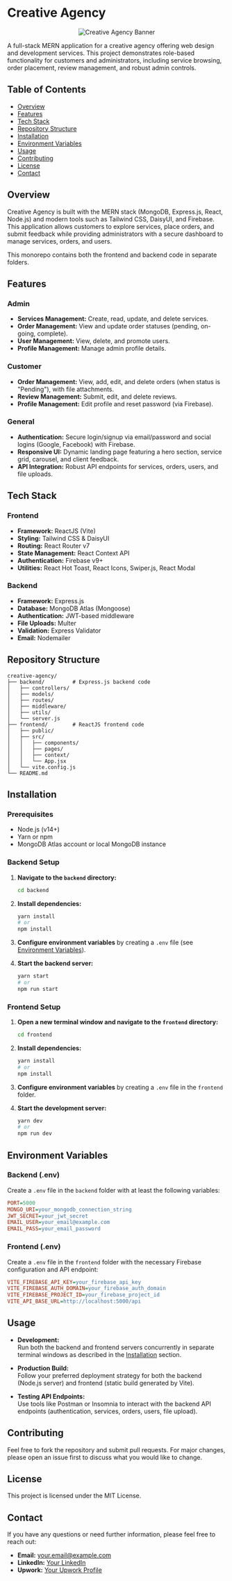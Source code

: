 # Creative Agency

<p align="center">
  <picture>
    <source media="(prefers-color-scheme: dark)" srcset="https://res.cloudinary.com/disqpzshx/image/upload/v1740489256/creative-agency/logo-dark.png">
    <source media="(prefers-color-scheme: light)" srcset="https://res.cloudinary.com/disqpzshx/image/upload/v1740489255/creative-agency/logo-light.png">
    <img alt="Creative Agency Banner" src="https://res.cloudinary.com/disqpzshx/image/upload/v1740489256/creative-agency/logo-dark.png">
  </picture>
</p>

A full-stack MERN application for a creative agency offering web design and development services. This project demonstrates role-based functionality for customers and administrators, including service browsing, order placement, review management, and robust admin controls.

## Table of Contents

- [Overview](#overview)
- [Features](#features)
- [Tech Stack](#tech-stack)
- [Repository Structure](#repository-structure)
- [Installation](#installation)
- [Environment Variables](#environment-variables)
- [Usage](#usage)
- [Contributing](#contributing)
- [License](#license)
- [Contact](#contact)

## Overview

Creative Agency is built with the MERN stack (MongoDB, Express.js, React, Node.js) and modern tools such as Tailwind CSS, DaisyUI, and Firebase. This application allows customers to explore services, place orders, and submit feedback while providing administrators with a secure dashboard to manage services, orders, and users.

This monorepo contains both the frontend and backend code in separate folders.

## Features

### Admin

- **Services Management:** Create, read, update, and delete services.
- **Order Management:** View and update order statuses (pending, on-going, complete).
- **User Management:** View, delete, and promote users.
- **Profile Management:** Manage admin profile details.

### Customer

- **Order Management:** View, add, edit, and delete orders (when status is "Pending"), with file attachments.
- **Review Management:** Submit, edit, and delete reviews.
- **Profile Management:** Edit profile and reset password (via Firebase).

### General

- **Authentication:** Secure login/signup via email/password and social logins (Google, Facebook) with Firebase.
- **Responsive UI:** Dynamic landing page featuring a hero section, service grid, carousel, and client feedback.
- **API Integration:** Robust API endpoints for services, orders, users, and file uploads.

## Tech Stack

### Frontend

- **Framework:** ReactJS (Vite)
- **Styling:** Tailwind CSS & DaisyUI
- **Routing:** React Router v7
- **State Management:** React Context API
- **Authentication:** Firebase v9+
- **Utilities:** React Hot Toast, React Icons, Swiper.js, React Modal

### Backend

- **Framework:** Express.js
- **Database:** MongoDB Atlas (Mongoose)
- **Authentication:** JWT-based middleware
- **File Uploads:** Multer
- **Validation:** Express Validator
- **Email:** Nodemailer

## Repository Structure

```
creative-agency/
├── backend/         # Express.js backend code
│   ├── controllers/
│   ├── models/
│   ├── routes/
│   ├── middleware/
│   ├── utils/
│   └── server.js
├── frontend/        # ReactJS frontend code
│   ├── public/
│   ├── src/
│   │   ├── components/
│   │   ├── pages/
│   │   ├── context/
│   │   └── App.jsx
│   └── vite.config.js
└── README.md
```

## Installation

### Prerequisites

- Node.js (v14+)
- Yarn or npm
- MongoDB Atlas account or local MongoDB instance

### Backend Setup

1. **Navigate to the `backend` directory:**

   ```bash
   cd backend
   ```

2. **Install dependencies:**

   ```bash
   yarn install
   # or
   npm install
   ```

3. **Configure environment variables** by creating a `.env` file (see [Environment Variables](#environment-variables)).

4. **Start the backend server:**

   ```bash
   yarn start
   # or
   npm run start
   ```

### Frontend Setup

1. **Open a new terminal window and navigate to the `frontend` directory:**

   ```bash
   cd frontend
   ```

2. **Install dependencies:**

   ```bash
   yarn install
   # or
   npm install
   ```

3. **Configure environment variables** by creating a `.env` file in the `frontend` folder.

4. **Start the development server:**

   ```bash
   yarn dev
   # or
   npm run dev
   ```

## Environment Variables

### Backend (.env)

Create a `.env` file in the `backend` folder with at least the following variables:

```ini
PORT=5000
MONGO_URI=your_mongodb_connection_string
JWT_SECRET=your_jwt_secret
EMAIL_USER=your_email@example.com
EMAIL_PASS=your_email_password
```

### Frontend (.env)

Create a `.env` file in the `frontend` folder with the necessary Firebase configuration and API endpoint:

```ini
VITE_FIREBASE_API_KEY=your_firebase_api_key
VITE_FIREBASE_AUTH_DOMAIN=your_firebase_auth_domain
VITE_FIREBASE_PROJECT_ID=your_firebase_project_id
VITE_API_BASE_URL=http://localhost:5000/api
```

## Usage

- **Development:**  
  Run both the backend and frontend servers concurrently in separate terminal windows as described in the [Installation](#installation) section.

- **Production Build:**  
  Follow your preferred deployment strategy for both the backend (Node.js server) and frontend (static build generated by Vite).

- **Testing API Endpoints:**  
  Use tools like Postman or Insomnia to interact with the backend API endpoints (authentication, services, orders, users, file upload).

## Contributing

Feel free to fork the repository and submit pull requests. For major changes, please open an issue first to discuss what you would like to change.

## License

This project is licensed under the MIT License.

## Contact

If you have any questions or need further information, please feel free to reach out:

- **Email:** your.email@example.com
- **LinkedIn:** [Your LinkedIn](#)
- **Upwork:** [Your Upwork Profile](#)
